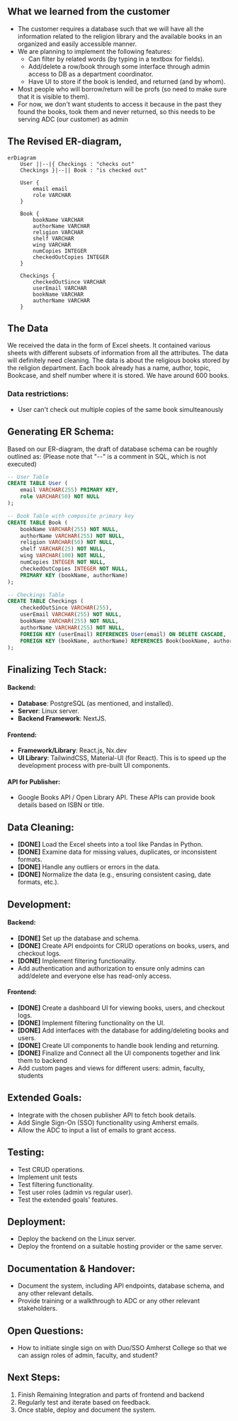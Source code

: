 ## What we learned from the customer
- The customer requires a database such that we will have all the information related to the religion library and the available books in an organized and easily accessible manner.
- We are planning to implement the following features:
    - Can filter by related words (by typing in a textbox for fields).
    - Add/delete a row/book through some interface through admin access to DB as a department coordinator.
    - Have UI to store if the book is lended, and returned (and by whom). 
- Most people who will borrow/return will be profs (so need to make sure that it is visible to them).
- For now, we don't want students to access it because in the past they found the books, took them and never returned, so this needs to be serving ADC (our customer) as admin

## The Revised ER-diagram,

```mermaid
erDiagram
    User ||--|{ Checkings : "checks out"
    Checkings }|--|| Book : "is checked out"
    
    User {
        email email
        role VARCHAR
    }

    Book {
        bookName VARCHAR
        authorName VARCHAR
        religion VARCHAR
        shelf VARCHAR
        wing VARCHAR
        numCopies INTEGER
        checkedOutCopies INTEGER
    }

    Checkings {
        checkedOutSince VARCHAR
        userEmail VARCHAR
        bookName VARCHAR
        authorName VARCHAR
    }
```
## The Data
We received the data in the form of Excel sheets. It contained various sheets with different subsets of information from all the attributes. The data will definitely need cleaning. The data is about the religious books stored by the religion department. Each book already has a name, author, topic, Bookcase, and shelf number where it is stored. We have around 600 books.

### Data restrictions:
- User can't check out multiple copies of the same book simulteanously

## Generating ER Schema:
Based on our ER-diagram, the draft of database schema can be roughly outlined as: (Please note that "--" is a comment in SQL, which is not executed)

```sql
-- User Table
CREATE TABLE User (
    email VARCHAR(255) PRIMARY KEY,
    role VARCHAR(50) NOT NULL
);

-- Book Table with composite primary key
CREATE TABLE Book (
    bookName VARCHAR(255) NOT NULL,
    authorName VARCHAR(255) NOT NULL,
    religion VARCHAR(50) NOT NULL,
    shelf VARCHAR(25) NOT NULL,
    wing VARCHAR(100) NOT NULL,
    numCopies INTEGER NOT NULL,
    checkedOutCopies INTEGER NOT NULL,
    PRIMARY KEY (bookName, authorName)
);

-- Checkings Table
CREATE TABLE Checkings (
    checkedOutSince VARCHAR(255),
    userEmail VARCHAR(255) NOT NULL,
    bookName VARCHAR(255) NOT NULL,
    authorName VARCHAR(255) NOT NULL,
    FOREIGN KEY (userEmail) REFERENCES User(email) ON DELETE CASCADE,
    FOREIGN KEY (bookName, authorName) REFERENCES Book(bookName, authorName) ON DELETE CASCADE
);
```

## Finalizing Tech Stack:

#### Backend:
- **Database**: PostgreSQL (as mentioned, and installed).
- **Server**:  Linux server.
- **Backend Framework**: NextJS.

#### Frontend:
- **Framework/Library**: React.js, Nx.dev
- **UI Library**: TailwindCSS, Material-UI (for React). This is to speed up the development process with pre-built UI components.

#### API for Publisher:
- Google Books API / Open Library API. These APIs can provide book details based on ISBN or title.

## Data Cleaning:
- **[DONE]** Load the Excel sheets into a tool like Pandas in Python.
- **[DONE]** Examine data for missing values, duplicates, or inconsistent formats.
- **[DONE]** Handle any outliers or errors in the data.
- **[DONE]** Normalize the data (e.g., ensuring consistent casing, date formats, etc.).

## Development:

#### Backend:
- **[DONE]** Set up the database and schema.
- **[DONE]** Create API endpoints for CRUD operations on books, users, and checkout logs.
- **[DONE]** Implement filtering functionality.
- Add authentication and authorization to ensure only admins can add/delete and everyone else has read-only access.
  
#### Frontend:
- **[DONE]** Create a dashboard UI for viewing books, users, and checkout logs.
- **[DONE]** Implement filtering functionality on the UI.
- **[DONE]** Add interfaces with the database for adding/deleting books and users.
- **[DONE]** Create UI components to handle book lending and returning.
- **[DONE]** Finalize and Connect all the UI components together and link them to backend
- Add custom pages and views for different users: admin, faculty, students
  
## Extended Goals:
- Integrate with the chosen publisher API to fetch book details.
- Add Single Sign-On (SSO) functionality using Amherst emails.
- Allow the ADC to input a list of emails to grant access.

## Testing:
- Test CRUD operations.
- Implement unit tests
- Test filtering functionality.
- Test user roles (admin vs regular user).
- Test the extended goals' features.

## Deployment:
- Deploy the backend on the Linux server.
- Deploy the frontend on a suitable hosting provider or the same server.

## Documentation & Handover:
- Document the system, including API endpoints, database schema, and any other relevant details.
- Provide training or a walkthrough to ADC or any other relevant stakeholders.

## Open Questions:
- How to initiate single sign on with Duo/SSO Amherst College so that we can assign roles of admin, faculty, and student?

## Next Steps:
1. Finish Remaining Integration and parts of frontend and backend
2. Regularly test and iterate based on feedback.
3. Once stable, deploy and document the system.
